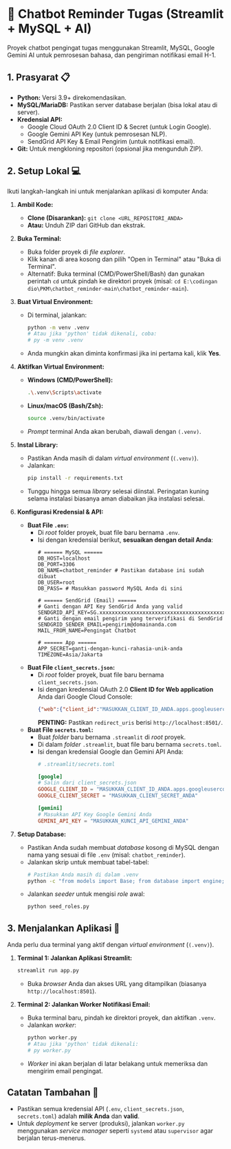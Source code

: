 # 🤖 Chatbot Reminder Tugas (Streamlit + MySQL + AI)

Proyek chatbot pengingat tugas menggunakan Streamlit, MySQL, Google Gemini AI untuk pemrosesan bahasa, dan pengiriman notifikasi email H-1.

## 1. Prasyarat 📋

* **Python:** Versi 3.9+ direkomendasikan.
* **MySQL/MariaDB:** Pastikan server database berjalan (bisa lokal atau di server).
* **Kredensial API:**
    * Google Cloud OAuth 2.0 Client ID & Secret (untuk Login Google).
    * Google Gemini API Key (untuk pemrosesan NLP).
    * SendGrid API Key & Email Pengirim (untuk notifikasi email).
* **Git:** Untuk mengkloning repositori (opsional jika mengunduh ZIP).

## 2. Setup Lokal 💻

Ikuti langkah-langkah ini untuk menjalankan aplikasi di komputer Anda:

1.  **Ambil Kode:**
    * **Clone (Disarankan):** `git clone <URL_REPOSITORI_ANDA>`
    * **Atau:** Unduh ZIP dari GitHub dan ekstrak.

2.  **Buka Terminal:**
    * Buka folder proyek di *file explorer*.
    * Klik kanan di area kosong dan pilih "Open in Terminal" atau "Buka di Terminal".
    * Alternatif: Buka terminal (CMD/PowerShell/Bash) dan gunakan perintah `cd` untuk pindah ke direktori proyek (misal: `cd E:\codingan dio\PKM\chatbot_reminder-main\chatbot_reminder-main`).

3.  **Buat Virtual Environment:**
    * Di terminal, jalankan:
        ```bash
        python -m venv .venv 
        # Atau jika 'python' tidak dikenali, coba:
        # py -m venv .venv 
        ```
    * Anda mungkin akan diminta konfirmasi jika ini pertama kali, klik **Yes**.

4.  **Aktifkan Virtual Environment:**
    * **Windows (CMD/PowerShell):**
        ```bash
        .\.venv\Scripts\activate
        ```
    * **Linux/macOS (Bash/Zsh):**
        ```bash
        source .venv/bin/activate
        ```
    * *Prompt* terminal Anda akan berubah, diawali dengan `(.venv)`.

5.  **Instal Library:**
    * Pastikan Anda masih di dalam *virtual environment* (`(.venv)`).
    * Jalankan:
        ```bash
        pip install -r requirements.txt
        ```
    * Tunggu hingga semua *library* selesai diinstal. Peringatan kuning selama instalasi biasanya aman diabaikan jika instalasi selesai.

6.  **Konfigurasi Kredensial & API:**
    * **Buat File `.env`:**
        * Di *root* folder proyek, buat file baru bernama `.env`.
        * Isi dengan kredensial berikut, **sesuaikan dengan detail Anda**:
            ```dotenv
            # ====== MySQL ======
            DB_HOST=localhost
            DB_PORT=3306
            DB_NAME=chatbot_reminder # Pastikan database ini sudah dibuat
            DB_USER=root
            DB_PASS= # Masukkan password MySQL Anda di sini

            # ====== SendGrid (Email) ======
            # Ganti dengan API Key SendGrid Anda yang valid
            SENDGRID_API_KEY=SG.xxxxxxxxxxxxxxxxxxxxxxxxxxxxxxxxxxxxxxxxxxxxxxxxxxxxxxxxxxx
            # Ganti dengan email pengirim yang terverifikasi di SendGrid
            SENDGRID_SENDER_EMAIL=pengirim@domainanda.com
            MAIL_FROM_NAME=Pengingat Chatbot

            # ====== App ======
            APP_SECRET=ganti-dengan-kunci-rahasia-unik-anda
            TIMEZONE=Asia/Jakarta 
            ```
    * **Buat File `client_secrets.json`:**
        * Di *root* folder proyek, buat file baru bernama `client_secrets.json`.
        * Isi dengan kredensial OAuth 2.0 **Client ID for Web application** Anda dari Google Cloud Console:
            ```json
            {"web":{"client_id":"MASUKKAN_CLIENT_ID_ANDA.apps.googleusercontent.com","project_id":"NAMA_PROYEK_GCP_ANDA","auth_uri":"[https://accounts.google.com/o/oauth2/auth](https://accounts.google.com/o/oauth2/auth)","token_uri":"[https://oauth2.googleapis.com/token](https://oauth2.googleapis.com/token)","auth_provider_x509_cert_url":"[https://www.googleapis.com/oauth2/v1/certs](https://www.googleapis.com/oauth2/v1/certs)","client_secret":"MASUKKAN_CLIENT_SECRET_ANDA","redirect_uris":["http://localhost:8501/"]}}
            ```
            **PENTING:** Pastikan `redirect_uris` berisi `http://localhost:8501/`.
    * **Buat File `secrets.toml`:**
        * Buat *folder* baru bernama `.streamlit` di *root* proyek.
        * Di dalam *folder* `.streamlit`, buat file baru bernama `secrets.toml`.
        * Isi dengan kredensial Google dan Gemini API Anda:
            ```toml
            # .streamlit/secrets.toml

            [google]
            # Salin dari client_secrets.json
            GOOGLE_CLIENT_ID = "MASUKKAN_CLIENT_ID_ANDA.apps.googleusercontent.com"
            GOOGLE_CLIENT_SECRET = "MASUKKAN_CLIENT_SECRET_ANDA"

            [gemini]
            # Masukkan API Key Google Gemini Anda
            GEMINI_API_KEY = "MASUKKAN_KUNCI_API_GEMINI_ANDA"
            ```

7.  **Setup Database:**
    * Pastikan Anda sudah membuat *database* kosong di MySQL dengan nama yang sesuai di file `.env` (misal: `chatbot_reminder`).
    * Jalankan skrip untuk membuat tabel-tabel:
        ```bash
        # Pastikan Anda masih di dalam .venv
        python -c "from models import Base; from database import engine; Base.metadata.create_all(bind=engine)"
        ```
    * Jalankan *seeder* untuk mengisi *role* awal:
        ```bash
        python seed_roles.py
        ```

## 3. Menjalankan Aplikasi 🚀

Anda perlu dua terminal yang aktif dengan *virtual environment* (`(.venv)`).

1.  **Terminal 1: Jalankan Aplikasi Streamlit:**
    ```bash
    streamlit run app.py
    ```
    * Buka *browser* Anda dan akses URL yang ditampilkan (biasanya `http://localhost:8501`).

2.  **Terminal 2: Jalankan Worker Notifikasi Email:**
    * Buka terminal baru, pindah ke direktori proyek, dan aktifkan `.venv`.
    * Jalankan *worker*:
        ```bash
        python worker.py
        # Atau jika 'python' tidak dikenali:
        # py worker.py
        ```
    * *Worker* ini akan berjalan di latar belakang untuk memeriksa dan mengirim email pengingat.

## Catatan Tambahan 📝

* Pastikan semua kredensial API (`.env`, `client_secrets.json`, `secrets.toml`) adalah **milik Anda** dan **valid**.
* Untuk *deployment* ke server (produksi), jalankan `worker.py` menggunakan *service manager* seperti `systemd` atau `supervisor` agar berjalan terus-menerus.